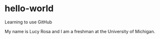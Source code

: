 # hello-world
Learning to use GitHub

My name is Lucy Rosa and I am a freshman at the University of Michigan.
